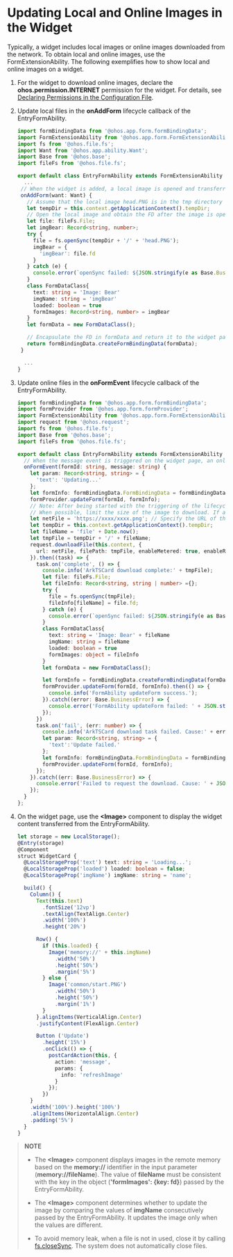 # Updating Local and Online Images in the Widget


Typically, a widget includes local images or online images downloaded from the network. To obtain local and online images, use the FormExtensionAbility. The following exemplifies how to show local and online images on a widget.


1. For the widget to download online images, declare the **ohos.permission.INTERNET** permission for the widget. For details, see [Declaring Permissions in the Configuration File](../security/accesstoken-guidelines.md).

2. Update local files in the **onAddForm** lifecycle callback of the EntryFormAbility.

   ```ts
   import formBindingData from '@ohos.app.form.formBindingData';
   import FormExtensionAbility from '@ohos.app.form.FormExtensionAbility';
   import fs from '@ohos.file.fs';
   import Want from '@ohos.app.ability.Want';
   import Base from '@ohos.base';
   import fileFs from '@ohos.file.fs';

   export default class EntryFormAbility extends FormExtensionAbility {
     ...
    // When the widget is added, a local image is opened and transferred to the widget page for display.
    onAddForm(want: Want) {
      // Assume that the local image head.PNG is in the tmp directory of the current widget.
      let tempDir = this.context.getApplicationContext().tempDir;
      // Open the local image and obtain the FD after the image is opened.
      let file: fileFs.File;
      let imgBear: Record<string, number>;
      try {
        file = fs.openSync(tempDir + '/' + 'head.PNG');
        imgBear = {
          'imgBear': file.fd
        }
      } catch (e) {
        console.error(`openSync failed: ${JSON.stringify(e as Base.BusinessError)}`);
      }
      class FormDataClass{
        text: string = 'Image: Bear'
        imgName: string = 'imgBear'
        loaded: boolean = true
        formImages: Record<string, number> = imgBear
      }
      let formData = new FormDataClass();

      // Encapsulate the FD in formData and return it to the widget page.
      return formBindingData.createFormBindingData(formData);
    }

     ...
   }
   ```

3. Update online files in the **onFormEvent** lifecycle callback of the EntryFormAbility.

    ```ts
    import formBindingData from '@ohos.app.form.formBindingData';
    import formProvider from '@ohos.app.form.formProvider';
    import FormExtensionAbility from '@ohos.app.form.FormExtensionAbility';
    import request from '@ohos.request';
    import fs from '@ohos.file.fs';
    import Base from '@ohos.base';
    import fileFs from '@ohos.file.fs';

    export default class EntryFormAbility extends FormExtensionAbility {
      // When the message event is triggered on the widget page, an online image is downloaded and transferred to the widget page for display.
      onFormEvent(formId: string, message: string) {
        let param: Record<string, string> = {
          'text': 'Updating...'
        };
        let formInfo: formBindingData.FormBindingData = formBindingData.createFormBindingData(param);
        formProvider.updateForm(formId, formInfo);
        // Note: After being started with the triggering of the lifecycle callback, the FormExtensionAbility can run in the background for only 5 seconds.
        // When possible, limit the size of the image to download. If an image cannot be downloaded within 5 seconds, it will not be updated to the widget page.
        let netFile = 'https://xxxx/xxxx.png'; // Specify the URL of the image to download.
        let tempDir = this.context.getApplicationContext().tempDir;
        let fileName = 'file' + Date.now();
        let tmpFile = tempDir + '/' + fileName;
        request.downloadFile(this.context, {
          url: netFile, filePath: tmpFile, enableMetered: true, enableRoaming: true
        }).then((task) => {
          task.on('complete', () => {
            console.info('ArkTSCard download complete:' + tmpFile);
            let file: fileFs.File;
            let fileInfo: Record<string, string | number> ={};
            try {
              file = fs.openSync(tmpFile);
              fileInfo[fileName] = file.fd;
            } catch (e) {
              console.error(`openSync failed: ${JSON.stringify(e as Base.BusinessError)}`);
            }
            class FormDataClass{
              text: string = 'Image: Bear' + fileName
              imgName: string = fileName
              loaded: boolean = true
              formImages: object = fileInfo
            }
            let formData = new FormDataClass();

            let formInfo = formBindingData.createFormBindingData(formData);
            formProvider.updateForm(formId, formInfo).then(() => {
              console.info('FormAbility updateForm success.');
            }).catch((error: Base.BusinessError) => {
              console.error('FormAbility updateForm failed: ' + JSON.stringify(error));
            });
          })
          task.on('fail', (err: number) => {
            console.info('ArkTSCard download task failed. Cause:' + err);
            let param: Record<string, string> = {
              'text':'Update failed.'
            };
            let formInfo: formBindingData.FormBindingData = formBindingData.createFormBindingData(param);
            formProvider.updateForm(formId, formInfo);
          });
        }).catch((err: Base.BusinessError) => {
          console.error('Failed to request the download. Cause: ' + JSON.stringify(err));
        });
      }
    };
   ```

4. On the widget page, use the **\<Image>** component to display the widget content transferred from the EntryFormAbility.

    ```ts
    let storage = new LocalStorage();
    @Entry(storage)
    @Component
    struct WidgetCard {
      @LocalStorageProp('text') text: string = 'Loading...';
      @LocalStorageProp('loaded') loaded: boolean = false;
      @LocalStorageProp('imgName') imgName: string = 'name';

      build() {
        Column() {
          Text(this.text)
            .fontSize('12vp')
            .textAlign(TextAlign.Center)
            .width('100%')
            .height('20%')

          Row() {
            if (this.loaded) {
              Image('memory://' + this.imgName)
                .width('50%')
                .height('50%')
                .margin('5%')
            } else {
              Image('common/start.PNG')
                .width('50%')
                .height('50%')
                .margin('1%')
            }
          }.alignItems(VerticalAlign.Center)
          .justifyContent(FlexAlign.Center)

          Button ('Update')
            .height('15%')
            .onClick(() => {
              postCardAction(this, {
                action: 'message',
                params: {
                  info: 'refreshImage'
                }
              });
            })
        }
        .width('100%').height('100%')
        .alignItems(HorizontalAlign.Center)
        .padding('5%')
      }
    }
   ```

> **NOTE**
> - The **\<Image>** component displays images in the remote memory based on the **memory://** identifier in the input parameter (**memory://fileName**). The value of **fileName** must be consistent with the key in the object (**'formImages': {key: fd}**) passed by the EntryFormAbility.
>
> - The **\<Image>** component determines whether to update the image by comparing the values of **imgName** consecutively passed by the EntryFormAbility. It updates the image only when the values are different.
>
> - To avoid memory leak, when a file is not in used, close it by calling [fs.closeSync](../reference/apis/js-apis-file-fs.md#fsclosesync). The system does not automatically close files.

